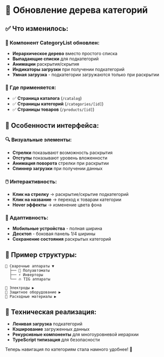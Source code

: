 # 🌲 Обновление дерева категорий

## ✅ Что изменилось:

### 🔄 Компонент CategoryList обновлен:
- **Иерархическое дерево** вместо простого списка
- **Выпадающие списки** для подкатегорий
- **Анимации** раскрытия/скрытия
- **Индикаторы загрузки** при получении подкатегорий
- **Умная загрузка** - подкатегории загружаются только при раскрытии

### 🎯 Где применяется:
- ✅ **Страница каталога** (`/catalog`)
- ✅ **Страницы категорий** (`/categories/[id]`)  
- ✅ **Страницы товаров** (`/products/[id]`)

## 🎨 Особенности интерфейса:

### 🔍 Визуальные элементы:
- **Стрелки** показывают возможность раскрытия
- **Отступы** показывают уровень вложенности
- **Анимация поворота** стрелки при раскрытии
- **Спиннер загрузки** при получении данных

### 🖱️ Интерактивность:
- **Клик на стрелку** → раскрытие/скрытие подкатегорий
- **Клик на название** → переход к товарам категории
- **Hover эффекты** → изменение цвета фона

### 📱 Адаптивность:
- **Мобильные устройства** - полная ширина
- **Десктоп** - боковая панель 1/4 ширины
- **Сохранение состояния** раскрытых категорий

## 🚀 Пример структуры:

```
📁 Сварочные аппараты ▼
  ├── 🔧 Полуавтоматы
  ├── ⚡ Инверторы  
  └── 🔥 TIG аппараты

📁 Электроды ▶
📁 Защитное оборудование ▶
📁 Расходные материалы ▶
```

## 🔧 Техническая реализация:

- **Ленивая загрузка** подкатегорий
- **Кэширование** загруженных данных
- **Рекурсивные компоненты** для многоуровневой иерархии
- **TypeScript типизация** для безопасности

Теперь навигация по категориям стала намного удобнее! 🎉
